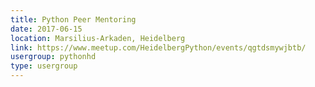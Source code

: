```yaml
---
title: Python Peer Mentoring
date: 2017-06-15
location: Marsilius-Arkaden, Heidelberg
link: https://www.meetup.com/HeidelbergPython/events/qgtdsmywjbtb/
usergroup: pythonhd
type: usergroup
---
```

